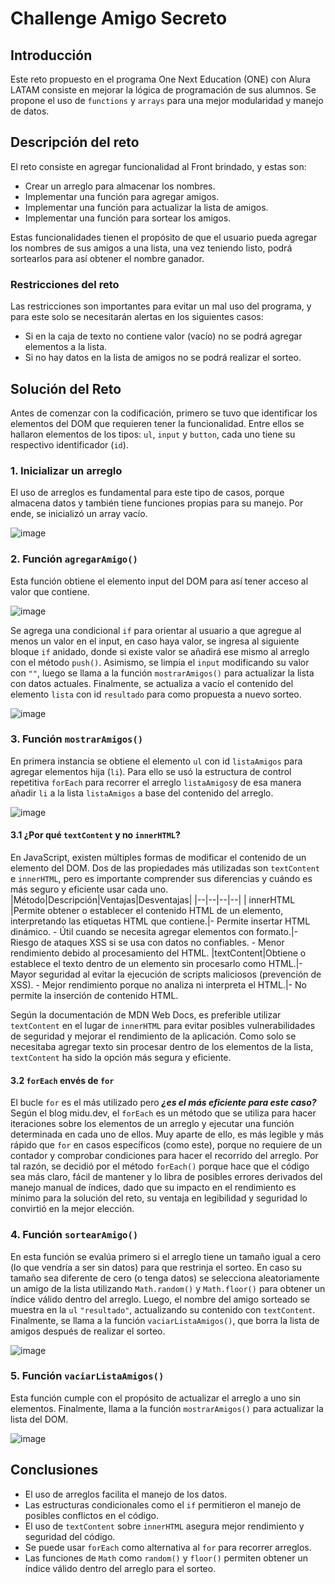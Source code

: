 # Challenge Amigo Secreto
## Introducción
Este reto propuesto en el programa One Next Education (ONE) con Alura LATAM consiste en mejorar la lógica de programación de sus alumnos. Se propone el uso de `functions` y `arrays` para una mejor modularidad y manejo de datos.

## Descripción del reto
 El reto consiste en agregar funcionalidad al Front brindado, y estas son:
 - Crear un arreglo para almacenar los nombres.
 - Implementar una función para agregar amigos.
 - Implementar una función para actualizar la lista de amigos.
 - Implementar una función para sortear los amigos.

Estas funcionalidades tienen el propósito de que el usuario pueda agregar los nombres de sus amigos a una lista, una vez teniendo listo, podrá sortearlos para así obtener el nombre ganador.

### Restricciones del reto
Las restricciones son importantes para evitar un mal uso del programa, y para este solo se necesitarán alertas en los siguientes casos:
 - Si en la caja de texto no contiene valor (vacío) no se podrá agregar elementos a la lista.
 - Si no hay datos en la lista de amigos no se podrá realizar el sorteo.
 
 ## Solución del Reto
Antes de comenzar con la codificación, primero se tuvo que identificar los elementos del DOM que requieren tener la funcionalidad. Entre ellos se hallaron elementos de los tipos: `ul`, `input` y `button`, cada uno tiene su respectivo identificador (`id`).
### 1. Inicializar un arreglo
El uso de arreglos es fundamental para este tipo de casos, porque almacena datos y también tiene funciones propias para su manejo. Por ende, se inicializó un array vacío.

![image](https://github.com/user-attachments/assets/fa9835f2-dff7-4a2d-8d15-0848cf345b77)

### 2. Función `agregarAmigo()`
Esta función obtiene el elemento input del DOM para así tener acceso al valor que contiene.

![image](https://github.com/user-attachments/assets/285e7c9a-8804-4dec-a240-b98635d840b7)

Se agrega una condicional `if` para orientar al usuario a que agregue al menos un valor en el input, en caso haya valor, se ingresa al siguiente bloque `if` anidado, donde si existe valor se añadirá ese mismo al arreglo con el método `push()`. Asimismo, se limpia el `input` modificando su valor con `""`, luego se llama a la función `mostrarAmigos()` para actualizar la lista con datos actuales. Finalmente, se actualiza a vacío el contenido del elemento `lista` con id `resultado` para como propuesta a nuevo sorteo.

![image](https://github.com/user-attachments/assets/006f2192-dbd5-424f-a1d8-539f7b6bc444)

### 3. Función `mostrarAmigos()`
En primera instancia se obtiene el elemento `ul` con id `listaAmigos` para agregar elementos hija (`li`). Para ello se usó la estructura de control repetitiva `forEach` para recorrer el arreglo `listaAmigos`y de esa manera añadir `li` a la lista `listaAmigos` a base del contenido del arreglo.

![image](https://github.com/user-attachments/assets/e9fc66a9-5fbd-4bf5-8ca5-90e22fa70b9c)

#### 3.1 ¿Por qué `textContent` y no `innerHTML`?  
En JavaScript, existen múltiples formas de modificar el contenido de un elemento del DOM. Dos de las propiedades más utilizadas son `textContent` e `innerHTML`, pero es importante comprender sus diferencias y cuándo es más seguro y eficiente usar cada uno.
|Método|Descripción|Ventajas|Desventajas|
|--|--|--|--|
| innerHTML |Permite obtener o establecer el contenido HTML de un elemento, interpretando las etiquetas HTML que contiene.|- Permite insertar HTML dinámico.  - Útil cuando se necesita agregar elementos con formato.|- Riesgo de ataques XSS si se usa con datos no confiables.  - Menor rendimiento debido al procesamiento del HTML.
|textContent|Obtiene o establece el texto dentro de un elemento sin procesarlo como HTML.|- Mayor seguridad al evitar la ejecución de scripts maliciosos (prevención de XSS).  - Mejor rendimiento porque no analiza ni interpreta el HTML.|- No permite la inserción de contenido HTML.   

Según la documentación de MDN Web Docs, es preferible utilizar `textContent` en el lugar de `innerHTML` para evitar posibles vulnerabilidades de seguridad y mejorar el rendimiento de la aplicación. Como solo se necesitaba agregar texto sin procesar dentro de los elementos de la lista, `textContent` ha sido la opción más segura y eficiente.

#### 3.2 `forEach` envés de `for`
El bucle `for` es el más utilizado pero ***¿es el más eficiente para este caso?*** 
Según el blog midu.dev, el `forEach` es un método que se utiliza para hacer iteraciones sobre los elementos de un arreglo y ejecutar una función determinada en cada uno de ellos. Muy aparte de ello, es más legible y más rápido que `for` en casos específicos (como este), porque no requiere de un contador y comprobar condiciones para hacer el recorrido del arreglo. 
Por tal razón, se decidió por el método `forEach()`  porque hace que el código sea más claro, fácil de mantener y lo libra de posibles errores derivados del manejo manual de índices, dado que su impacto en el rendimiento es mínimo para la solución del reto, su ventaja en legibilidad y seguridad lo convirtió en la mejor elección.

### 4. Función `sortearAmigo()`
En esta función se evalúa primero si el arreglo tiene un tamaño igual a cero (lo que vendría a ser sin datos) para que restrinja el sorteo. En caso su tamaño sea diferente de cero (o tenga datos) se selecciona aleatoriamente un amigo de la lista utilizando `Math.random()` y `Math.floor()` para obtener un índice válido dentro del arreglo. Luego, el nombre del amigo sorteado se muestra en la `ul` `"resultado"`, actualizando su contenido con `textContent`. Finalmente, se llama a la función `vaciarListaAmigos()`, que borra la lista de amigos después de realizar el sorteo.

![image](https://github.com/user-attachments/assets/c92c4f39-39ac-4e71-84b1-1db29813f325)

### 5. Función `vaciarListaAmigos()`
Esta función cumple con el propósito de actualizar el arreglo a uno sin elementos. Finalmente, llama a la función `mostrarAmigos()` para actualizar la lista del DOM.

![image](https://github.com/user-attachments/assets/3dbf4a54-23f6-4180-9676-d9c9762b8360)

## Conclusiones

 - El uso de arreglos facilita el manejo de los datos.
 - Las estructuras condicionales como el `if` permitieron el manejo de posibles conflictos en el código.
 - El uso de `textContent` sobre `innerHTML` asegura mejor rendimiento y seguridad del código.
 - Se puede usar `forEach` como alternativa al `for` para recorrer arreglos.
 - Las funciones de `Math` como `random()` y `floor()` permiten obtener un índice válido dentro del arreglo para el sorteo.
